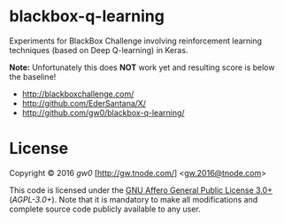 blackbox-q-learning
===================

Experiments for BlackBox Challenge involving reinforcement learning techniques (based on Deep Q-learning) in Keras.

**Note:** Unfortunately this does **NOT** work yet and resulting score is below the baseline!

- <http://blackboxchallenge.com/>
- <http://github.com/EderSantana/X/>
- <http://github.com/gw0/blackbox-q-learning/>


License
=======

Copyright &copy; 2016 *gw0* [<http://gw.tnode.com/>] &lt;<gw.2016@tnode.com>&gt;

This code is licensed under the [GNU Affero General Public License 3.0+](LICENSE_AGPL-3.0.txt) (*AGPL-3.0+*). Note that it is mandatory to make all modifications and complete source code publicly available to any user.
